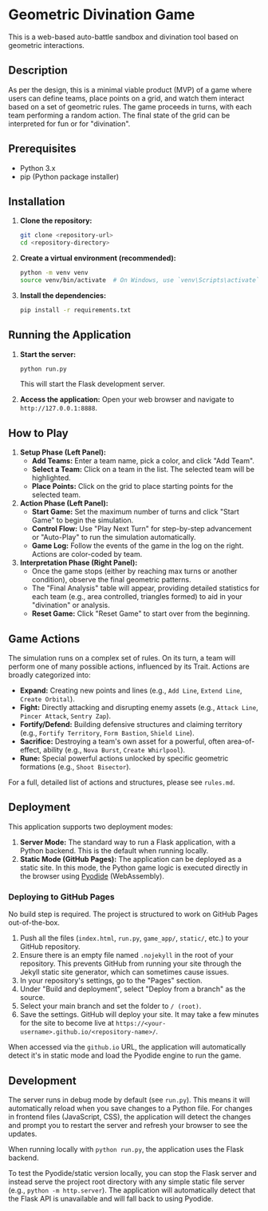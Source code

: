 # Geometric Divination Game

This is a web-based auto-battle sandbox and divination tool based on geometric interactions.

## Description

As per the design, this is a minimal viable product (MVP) of a game where users can define teams, place points on a grid, and watch them interact based on a set of geometric rules. The game proceeds in turns, with each team performing a random action. The final state of the grid can be interpreted for fun or for "divination".

## Prerequisites

- Python 3.x
- pip (Python package installer)

## Installation

1.  **Clone the repository:**
    ```bash
    git clone <repository-url>
    cd <repository-directory>
    ```

2.  **Create a virtual environment (recommended):**
    ```bash
    python -m venv venv
    source venv/bin/activate  # On Windows, use `venv\Scripts\activate`
    ```

3.  **Install the dependencies:**
    ```bash
    pip install -r requirements.txt
    ```

## Running the Application

1.  **Start the server:**
    ```bash
    python run.py
    ```
    This will start the Flask development server.

2.  **Access the application:**
    Open your web browser and navigate to `http://127.0.0.1:8888`.

## How to Play

1.  **Setup Phase (Left Panel):**
    - **Add Teams:** Enter a team name, pick a color, and click "Add Team".
    - **Select a Team:** Click on a team in the list. The selected team will be highlighted.
    - **Place Points:** Click on the grid to place starting points for the selected team.
2.  **Action Phase (Left Panel):**
    - **Start Game:** Set the maximum number of turns and click "Start Game" to begin the simulation.
    - **Control Flow:** Use "Play Next Turn" for step-by-step advancement or "Auto-Play" to run the simulation automatically.
    - **Game Log:** Follow the events of the game in the log on the right. Actions are color-coded by team.
3.  **Interpretation Phase (Right Panel):**
    - Once the game stops (either by reaching max turns or another condition), observe the final geometric patterns.
    - The "Final Analysis" table will appear, providing detailed statistics for each team (e.g., area controlled, triangles formed) to aid in your "divination" or analysis.
    - **Reset Game:** Click "Reset Game" to start over from the beginning.

## Game Actions

The simulation runs on a complex set of rules. On its turn, a team will perform one of many possible actions, influenced by its Trait. Actions are broadly categorized into:
- **Expand:** Creating new points and lines (e.g., `Add Line`, `Extend Line`, `Create Orbital`).
- **Fight:** Directly attacking and disrupting enemy assets (e.g., `Attack Line`, `Pincer Attack`, `Sentry Zap`).
- **Fortify/Defend:** Building defensive structures and claiming territory (e.g., `Fortify Territory`, `Form Bastion`, `Shield Line`).
- **Sacrifice:** Destroying a team's own asset for a powerful, often area-of-effect, ability (e.g., `Nova Burst`, `Create Whirlpool`).
- **Rune:** Special powerful actions unlocked by specific geometric formations (e.g., `Shoot Bisector`).

For a full, detailed list of actions and structures, please see `rules.md`.

## Deployment

This application supports two deployment modes:

1.  **Server Mode:** The standard way to run a Flask application, with a Python backend. This is the default when running locally.
2.  **Static Mode (GitHub Pages):** The application can be deployed as a static site. In this mode, the Python game logic is executed directly in the browser using [Pyodide](https://pyodide.org/) (WebAssembly).

### Deploying to GitHub Pages

No build step is required. The project is structured to work on GitHub Pages out-of-the-box.

1.  Push all the files (`index.html`, `run.py`, `game_app/`, `static/`, etc.) to your GitHub repository.
2.  Ensure there is an empty file named `.nojekyll` in the root of your repository. This prevents GitHub from running your site through the Jekyll static site generator, which can sometimes cause issues.
3.  In your repository's settings, go to the "Pages" section.
4.  Under "Build and deployment", select "Deploy from a branch" as the source.
5.  Select your main branch and set the folder to `/ (root)`.
6.  Save the settings. GitHub will deploy your site. It may take a few minutes for the site to become live at `https://<your-username>.github.io/<repository-name>/`.

When accessed via the `github.io` URL, the application will automatically detect it's in static mode and load the Pyodide engine to run the game.

## Development

The server runs in debug mode by default (see `run.py`). This means it will automatically reload when you save changes to a Python file. For changes in frontend files (JavaScript, CSS), the application will detect the changes and prompt you to restart the server and refresh your browser to see the updates.

When running locally with `python run.py`, the application uses the Flask backend.

To test the Pyodide/static version locally, you can stop the Flask server and instead serve the project root directory with any simple static file server (e.g., `python -m http.server`). The application will automatically detect that the Flask API is unavailable and will fall back to using Pyodide.